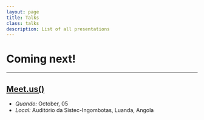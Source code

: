 ```yaml
---
layout: page
title: Talks
class: talks
description: List of all presentations
---
```




# Coming next!
---

## [Meet.us()](http://meetus.angodev.com)
* *Quando:* October, 05
* *Local:* Auditório da Sistec-Ingombotas, Luanda, Angola
